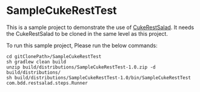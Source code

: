 # SampleCukeRestTest

This is a sample project to demonstrate the use of [CukeRestSalad](https://github.com/bharathcp/CukeRestSalad). It needs the CukeRestSalad to be cloned in the same level as this project.

To run this sample project, Please run the below commands:
```shell
cd gitClonePath>/SampleCukeRestTest
sh gradlew clean build
unzip build/distributions/SampleCukeRestTest-1.0.zip -d build/distributions/
sh build/distributions/SampleCukeRestTest-1.0/bin/SampleCukeRestTest com.bdd.restsalad.steps.Runner
```
